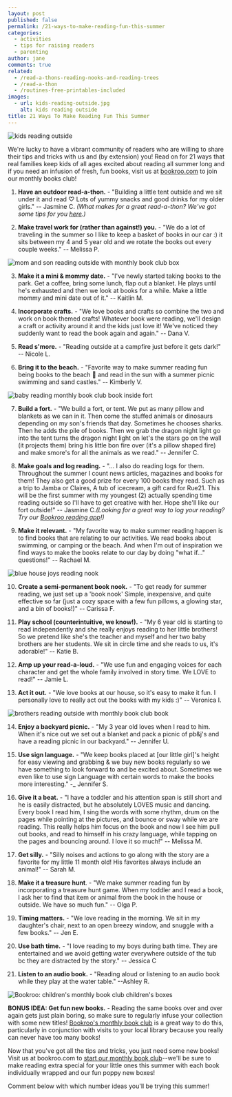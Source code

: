 ```yaml
---
layout: post
published: false
permalink: /21-ways-to-make-reading-fun-this-summer
categories:
  - activities
  - tips for raising readers
  - parenting
author: jane
comments: true
related:
  - /read-a-thons-reading-nooks-and-reading-trees
  - /read-a-thon
  - /routines-free-printables-included
images:
  - url: kids-reading-outside.jpg
    alt: kids reading outside
title: 21 Ways To Make Reading Fun This Summer
---
```

![kids reading outside]({{site.baseurl}}/assets/img/posts/kids-reading-outside.jpg)

We're lucky to have a vibrant community of readers who are willing to share their tips and tricks with us and (by extension) you! Read on for 21 ways that real families keep kids of all ages excited about reading all summer long and if you need an infusion of fresh, fun books, visit us at [bookroo.com](bookroo.com) to join our monthly books club!


1. **Have an outdoor read-a-thon.** - "Building a little tent outside and we sit under it and read ♡ Lots of yummy snacks and good drinks for my older girls." -- Jasmine C. _(What makes for a great read-a-thon? We've got some tips for you [here](http://blog.bookroo.com/read-a-thon/).)_

2. **Make travel work for (rather than against!) you.** - "We do a lot of traveling in the summer so I like to keep a basket of books in our car :) it sits between my 4 and 5 year old and we rotate the books out every couple weeks." -- Melissa P.

![mom and son reading outside with monthly book club box]({{site.baseurl}}/assets/img/posts/mom-son-reading-outside.jpg)

3. **Make it a mini & mommy date.** - "I've newly started taking books to the park. Get a coffee, bring some lunch, flap out a blanket. He plays until he's exhausted and then we look at books for a while. Make a little mommy and mini date out of it." -- Kaitlin M.

4. **Incorporate crafts.** - "We love books and crafts so combine the two and work on book themed crafts! Whatever book were reading, we'll design a craft or activity around it and the kids just love it! We've noticed they suddenly want to read the book again and again." -- Dana V.

5. **Read s'more.** - "Reading outside at a campfire just before it gets dark!" -- Nicole L.

6. **Bring it to the beach.** - "Favorite way to make summer reading fun being books to the beach 🌊 and read in the sun with a summer picnic swimming and sand castles."  -- Kimberly V.

![baby reading monthly book club book inside fort]({{site.baseurl}}/assets/img/posts/baby-reading-fort.jpg)

7. **Build a fort.** - "We build a fort, or tent. We put as many pillow and blankets as we can in it. Then come the stuffed animals or dinosaurs depending on my son's friends that day. Sometimes he chooses sharks. Then he adds the pile of books. Then we grab the dragon night light go into the tent turns the dragon night light on let's the stars go on the wall (it projects them) bring his little bon fire over (it's a pillow shaped fire) and make smore's for all the animals as we read." -- Jennifer C.

8. **Make goals and log reading.** - "... I also do reading logs for them. Throughout the summer I count news articles, magazines and books for them! They also get a good prize for every 100 books they read. Such as a trip to Jamba or Claires, A tub of icecream, a gift card for Rue21. This will be the first summer with my youngest (2) actually spending time reading outside so I'll have to get creative with her. Hope she'll like our fort outside!" -- Jasmine C._(Looking for a great way to log your reading? Try our [Bookroo reading app](bookroo.com/read/app)!)_

9. **Make it relevant.** - "My favorite way to make summer reading happen is to find books that are relating to our activities. We read books about swimming, or camping or the beach. And when I'm out of inspiration we find ways to make the books relate to our day by doing "what if..." questions!" -- Rachael M.

![blue house joys reading nook]({{site.baseurl}}/assets/img/posts/kids-fort-inside-blue-house-joys.jpg)

10. **Create a semi-permanent book nook.** - "To get ready for summer reading, we just set up a 'book nook' Simple, inexpensive, and quite effective so far (just a cozy space with a few fun pillows, a glowing star, and a bin of books!)" -- Carissa F.

11. **Play school (counterintuitive, we know!).** - "My 6 year old is starting to read independently and she really enjoys reading to her little brothers! So we pretend like she's the teacher and myself and her two baby brothers are her students. We sit in circle time and she reads to us, it's adorable!" -- Katie B.

12. **Amp up your read-a-loud.** - "We use fun and engaging voices for each character and get the whole family involved in story time. We LOVE to read!" -- Jamie L.

13. **Act it out.** - "We love books at our house, so it's easy to make it fun. I personally love to really act out the books with my kids :)" -- Veronica I.

![brothers reading outside with monthly book club book]({{site.baseurl}}/assets/img/posts/brothers-reading-outside.jpg)

14. **Enjoy a backyard picnic.** - "My 3 year old loves when I read to him. When it's nice out we set out a blanket and pack a picnic of pb&j's and have a reading picnic in our backyard." -- Jennifer U.

15. **Use sign language.** - "We keep books placed at [our little girl]'s height for easy viewing and grabbing & we buy new books regularly so we have something to look forward to and be excited about. Sometimes we even like to use sign Language with certain words to make the books more interesting." -_ Jennifer S.

16. **Give it a beat.** - "I have a toddler and his attention span is still short and he is easily distracted, but he absolutely LOVES music and dancing. Every book I read him, I sing the words with some rhythm, drum on the pages while pointing at the pictures, and bounce or sway while we are reading. This really helps him focus on the book and now I see him pull out books, and read to himself in his crazy language, while tapping on the pages and bouncing around. I love it so much!" -- Melissa M.

17. **Get silly.** - "Silly noises and actions to go along with the story are a favorite for my little 11 month old! His favorites always include an animal!" -- Sarah M.

18. **Make it a treasure hunt**. - "We make summer reading fun by incorporating a treasure hunt game. When my toddler and I read a book, I ask her to find that item or animal from the book in the house or outside. We have so much fun." -- Olga P.

19. **Timing matters.** - "We love reading in the morning. We sit in my daughter's chair, next to an open breezy window, and snuggle with a few books." -- Jen E. 

20. **Use bath time.** - "I love reading to my boys during bath time. They are entertained and we avoid getting water everywhere outside of the tub bc they are distracted by the story." -- Jessica C

21. **Listen to an audio book.** - "Reading aloud or listening to an audio book while they play at the water table." --Ashley R.

![Bookroo: children's monthly book club children's boxes]({{site.baseurl}}/assets/img/posts/bookroo-boxes-blue.jpg)

**BONUS IDEA: Get fun new books.** - Reading the same books over and over again gets just plain boring, so make sure to regularly infuse your collection with some new titles! [Bookroo's monthly book club](bookroo.com) is a great way to do this, particularly in conjunction with visits to your local library because you really can never have too many books!

Now that you've got all the tips and tricks, you just need some new books! Visit us at bookroo.com to [start our monthly book club](bookroo.com)--we'll be sure to make reading extra special for your little ones this summer with each book individually wrapped and our fun poppy new boxes! 

Comment below with which number ideas you'll be trying this summer!